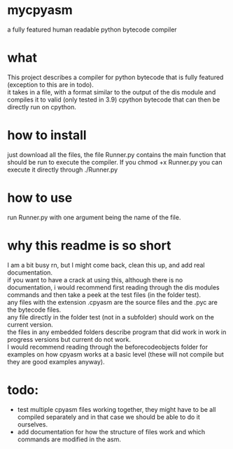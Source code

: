 # mycpyasm
a fully featured human readable python bytecode compiler

# what
This project describes a compiler for python bytecode that is fully featured (exception to this are in todo).          
it takes in a file, with a format similar to the output of the dis module and compiles it to valid (only tested in 3.9) cpython bytecode that can then be directly run on cpython.    

# how to install
just download all the files, the file Runner.py contains the main function that should be run to execute the compiler. If you chmod +x Runner.py you can execute it directly through ./Runner.py        

# how to use
run Runner.py with one argument being the name of the file.

# why this readme is so short
I am a bit busy rn, but I might come back, clean this up, and add real documentation.           
if you want to have a crack at using this, although there is no documentation, i would recommend first reading through the dis modules commands and then take a peek at the test files (in the folder test).          
any files with the extension .cpyasm are the source files and the .pyc are the bytecode files.          
any file directly in the folder test (not in a subfolder) should work on the current version.            
the files in any embedded folders describe program that did work in work in progress versions but current do not work.            
I would recommend reading through the beforecodeobjects folder for examples on how cpyasm works at a basic level (these will not compile but they are good examples anyway).              

# todo:
  - test multiple cpyasm files working together, they might have to be all compiled separately and in that case we should be able to do it ourselves.
  - add documentation for how the structure of files work and which commands are modified in the asm.
